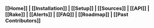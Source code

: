 ### [[Home]] | [[Installation]] | [[Setup]] | [[Sources]] | [[API]] | [[Rake]] | [[Alerts]] | [[FAQ]] | [[Roadmap]] | [[Past Contributors]]
